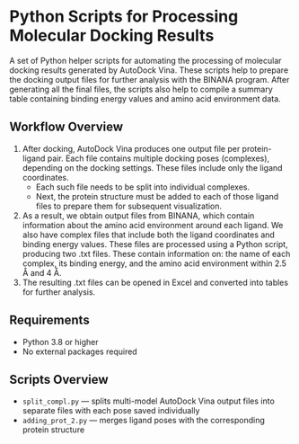 # Python Scripts for Processing Molecular Docking Results
A set of Python helper scripts for automating the processing of molecular docking results generated by AutoDock Vina. These scripts help to prepare the docking output files for further analysis with the BINANA program. After generating all the final files, the scripts also help to compile a summary table containing binding energy values and amino acid environment data.
## Workflow Overview
1. After docking, AutoDock Vina produces one output file per protein-ligand pair. Each file contains multiple docking poses (complexes), depending on the docking settings. These files include only the ligand coordinates.
   - Each such file needs to be split into individual complexes.
   - Next, the protein structure must be added to each of those ligand files to prepare them for subsequent visualization.
2. As a result, we obtain output files from BINANA, which contain information about the amino acid environment around each ligand. We also have complex files that include both the ligand coordinates and binding energy values. These files are processed using a Python script, producing two .txt files. These contain information on: the name of each complex, its binding energy, and the amino acid environment within 2.5 Å and 4 Å.
3. The resulting .txt files can be opened in Excel and converted into tables for further analysis.
## Requirements
- Python 3.8 or higher
- No external packages required
## Scripts Overview
- `split_compl.py` — splits multi-model AutoDock Vina output files into separate files with each pose saved individually
- `adding_prot_2.py` — merges ligand poses with the corresponding protein structure
